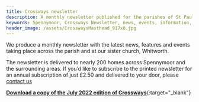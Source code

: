 ```yaml
---
title: Crossways newsletter
description: A monthly newsletter published for the parishes of St Paul's Spennymoor and Whitworth Church.
keywords: Spennymoor, Crossways Newsletter, news, events, information, Prayer Cycle, Parish Registers
header_image: /assets/CrosswaysMasthead_917x0.jpg
---
```

We produce a monthly newsletter with the latest news, features and events taking place across the parish and at our sister church, Whitworth.

The newsletter is delivered to nearly 200 homes across Spennymoor and the surrounding areas. If you’d like to subscribe to the printed newsletter for an annual subscription of just £2.50 and delivered to your door, please <a target="_self" href="mailto:crosswaysnewsletter@hotmail.co.uk?subject=Enquiry%20about%20Crossways">contact us</a>

[**Download a copy of the July 2022 edition of Crossways**](https://media.acny.uk/media/news/post/2022/07/July2022.pdf){:target="_blank"}

